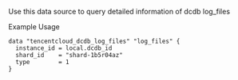 Use this data source to query detailed information of dcdb log_files

Example Usage

```hcl
data "tencentcloud_dcdb_log_files" "log_files" {
  instance_id = local.dcdb_id
  shard_id    = "shard-1b5r04az"
  type        = 1
}
```